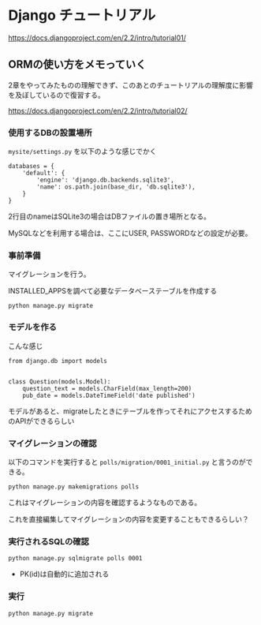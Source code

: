 # Django チュートリアル

https://docs.djangoproject.com/en/2.2/intro/tutorial01/

## ORMの使い方をメモっていく

2章をやってみたものの理解できず、このあとのチュートリアルの理解度に影響を及ぼしているので復習する。

https://docs.djangoproject.com/en/2.2/intro/tutorial02/

### 使用するDBの設置場所

`mysite/settings.py` を以下のような感じでかく

```
databases = {
    'default': {
        'engine': 'django.db.backends.sqlite3',
        'name': os.path.join(base_dir, 'db.sqlite3'),
    }
}
```

2行目のnameはSQLite3の場合はDBファイルの置き場所となる。

MySQLなどを利用する場合は、ここにUSER, PASSWORDなどの設定が必要。


### 事前準備

マイグレーションを行う。

INSTALLED_APPSを調べて必要なデータベーステーブルを作成する

```
python manage.py migrate
```

### モデルを作る

こんな感じ

```
from django.db import models


class Question(models.Model):
    question_text = models.CharField(max_length=200)
    pub_date = models.DateTimeField('date published')
```

モデルがあると、migrateしたときにテーブルを作ってそれにアクセスするためのAPIができるらしい

### マイグレーションの確認

以下のコマンドを実行すると `polls/migration/0001_initial.py` と言うのができる。

```
python manage.py makemigrations polls
```

これはマイグレーションの内容を確認するようなものである。

これを直接編集してマイグレーションの内容を変更することもできるらしい？

### 実行されるSQLの確認

```
python manage.py sqlmigrate polls 0001
```

 - PK(id)は自動的に追加される

### 実行

```
python manage.py migrate
```

